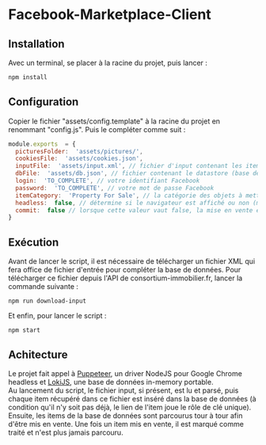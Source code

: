 # Facebook-Marketplace-Client

## Installation
Avec un terminal, se placer à la racine du projet, puis lancer :
```bash
npm install
```

## Configuration
Copier le fichier "assets/config.template" à la racine du projet en renommant "config.js". Puis le compléter comme suit :
```javascript
module.exports  = {
  picturesFolder:  'assets/pictures/',
  cookiesFile:  'assets/cookies.json',
  inputFile:  'assets/input.xml', // fichier d'input contenant les items à mettre en vente
  dbFile:  'assets/db.json', // fichier contenant le datastore (base de données portable) du projet
  login:  'TO_COMPLETE', // votre identifiant Facebook
  password:  'TO_COMPLETE', // votre mot de passe Facebook
  itemCategory:  'Property For Sale', // la catégorie des objets à mettre en vente (doit être en anglais)
  headless:  false, // détermine si le navigateur est affiché ou non (mettre à true si vous voulez voir ce qu'il se passe pendant l'exécution du script)
  commit:  false // lorsque cette valeur vaut false, la mise en vente est simplement simulée, mettre à true si vous souhaitez réellement mettre les items en vente
}
```

## Exécution
Avant de lancer le script, il est nécessaire de télécharger un fichier XML qui fera office de fichier d'entrée pour compléter la base de données. Pour télécharger ce fichier depuis l'API de consortium-immobilier.fr, lancer la commande suivante :
```
npm run download-input
```
Et enfin, pour lancer le script :
```
npm start
```
## Achitecture
Le projet fait appel à [Puppeteer](https://github.com/GoogleChrome/puppeteer), un driver NodeJS pour Google Chrome headless et [LokiJS](http://lokijs.org), une base de données in-memory portable.  
Au lancement du script, le fichier input, si présent, est lu et parsé, puis chaque item récupéré dans ce fichier est inséré dans la base de données (à condition qu'il n'y soit pas déjà, le lien de l'item joue le rôle de clé unique). Ensuite, les items de la base de données sont parcourus tour à tour afin d'être mis en vente. Une fois un item mis en vente, il est marqué comme traité et n'est plus jamais parcouru.
